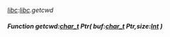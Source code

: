 _[libc](../../modules/libc/libc-module.md):[libc](../../modules/libc/libc-module.md).getcwd_
##### Function getcwd:[char_t](../../modules/libc/libc-char_t.md) Ptr( buf:[char_t](../../modules/libc/libc-char_t.md) Ptr,size:[Int](../../modules/wonkey/wonkey-types-int.md) )
